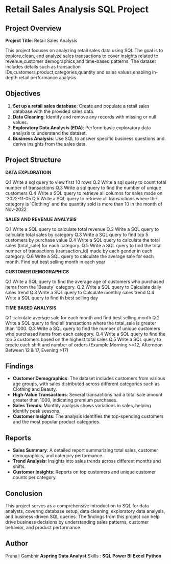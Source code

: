 # Retail Sales Analysis SQL Project

## Project Overview

**Project Title**: Retail Sales Analysis  

This project focuses on analyzing retail sales data using SQL.The goal is to explore,clean, and analyze sales transactions to cover insights related to revenue,customer demographics,and time-based patterns.
The dataset includes details such as transaction IDs,customers,product,categories,quantity and sales values,enabling in-depth retail performance analysis.

## Objectives

1. **Set up a retail sales database**: Create and populate a retail sales database with the provided sales data.
2. **Data Cleaning**: Identify and remove any records with missing or null values.
3. **Exploratory Data Analysis (EDA)**: Perform basic exploratory data analysis to understand the dataset.
4. **Business Analysis**: Use SQL to answer specific business questions and derive insights from the sales data.


## Project Structure

**DATA EXPLORATIOIN**

Q.1 Write a sql query to view first 10 rows 
Q.2 Write a sql query to count total number of transactions 
Q.3 Write a sql query to find the number of unique customers
Q.4 Write a SQL query to retrieve all columns for sales made on '2022-11-05
Q.5 Write a SQL query to retrieve all transactions where the category is 'Clothing' and the quantity sold is more than 10 in the month of Nov-2022

**SALES AND REVENUE ANALYSIS**

Q.1 Write a SQL query to calculate total revenue 
Q.2 Write a SQL query to calculate total sales by category
Q.3 Write a SQL query to find top 5 customers by purchase value
Q.4 Write a SQL query to calculate the total sales (total_sale) for each category.
Q.5 Write a SQL query to find the total number of transactions (transaction_id) made by each gender in each category.
Q.6 Write a SQL query to calculate the average sale for each month. Find out best selling month in each year

**CUSTOMER DEMOGRAPHICS**

Q.1 Write a SQL query to find the average age of customers who purchased items from the 'Beauty' category.
Q.2 Write a SQL query to Calculate daily sales trend
Q.3 Write a SQL query to Calculate monthly sales trend
Q.4 Write a SQL query to find th best selling day

**TIME BASED ANALYSIS**

Q.1 calculate aversge sale for each month and find best selling month
Q.2 Write a SQL query to find all transactions where the total_sale is greater than 1000.
Q.3 Write a SQL query to find the number of unique customers who purchased items from each category.
Q.4 Write a SQL query to find the top 5 customers based on the highest total sales 
Q.5 Write a SQL query to create each shift and number of orders (Example Morning <=12, Afternoon Between 12 & 17, Evening >17)

## Findings

- **Customer Demographics**: The dataset includes customers from various age groups, with sales distributed across different categories such as Clothing and Beauty.
- **High-Value Transactions**: Several transactions had a total sale amount greater than 1000, indicating premium purchases.
- **Sales Trends**: Monthly analysis shows variations in sales, helping identify peak seasons.
- **Customer Insights**: The analysis identifies the top-spending customers and the most popular product categories.

## Reports

- **Sales Summary**: A detailed report summarizing total sales, customer demographics, and category performance.
- **Trend Analysis**: Insights into sales trends across different months and shifts.
- **Customer Insights**: Reports on top customers and unique customer counts per category.

## Conclusion

This project serves as a comprehensive introduction to SQL for data analysts, covering database setup, data cleaning, exploratory data analysis, and business-driven SQL queries. The findings from this project can help drive business decisions by understanding sales patterns, customer behavior, and product performance.

## Author
Pranali Gambhir
**Aspring Data Analyst**
Skills :
**SQL**
**Power BI**
**Excel**
**Python**



